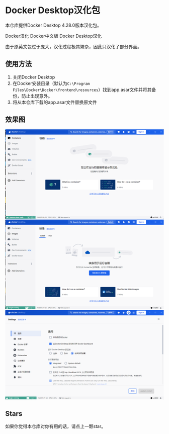 # Docker Desktop汉化包
本仓库提供Docker Desktop 4.28.0版本汉化包。

Docker汉化  Docker中文版  Docker Desktop汉化

由于原英文包过于庞大，汉化过程极其繁杂，因此只汉化了部分界面。

## 使用方法
1. 关闭Docker Desktop
2. 在Docker安装目录（默认为`C:\Program Files\Docker\Docker\frontend\resources`）找到app.asar文件并将其备份，防止出现意外。
3. 将从本仓库下载的app.asar文件替换原文件

## 效果图
![](images/1.png)
![](images/2.png)
![](images/3.png)

## Stars
如果你觉得本仓库对你有用的话，请点上一颗star。
